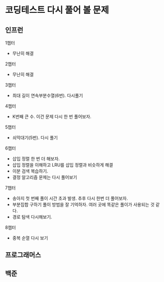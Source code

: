 # 코딩테스트 다시 풀어 볼 문제 

## 인프런

1챕터

* 무난히 해결

2챕터

* 무난히 해결

3챕터

* 최대 길이 연속부분수열(6번). 다시풀기

4챕터

* K번째 큰 수. 이건 문제 다시 한 번 풀어보자.

5챕터

* 쇠막대기(5번). 다시 풀기

6챕터

* 삽입 정렬 한 번 더 해보자.
* 삽입 정렬을 이해하고 LRU를 삽입 정렬과 비슷하게 해결
* 이분 검색 복습하기.
* 결정 알고리즘 문제는 다시 풀어보기

7챕터

* 송아지 첫 번째 풀이 시간 초과 발생. 추후 다시 한번 더 풀어보자.
* 부분집합 구하기 풀이 방법을 잘 기억하자. 여러 곳에 똑같은 풀이가 사용되는 것 같다.
* 경로 탐색 다시해보기.

8챕터

* 중복 순열 다시 보기

## 프로그래머스



## 백준




